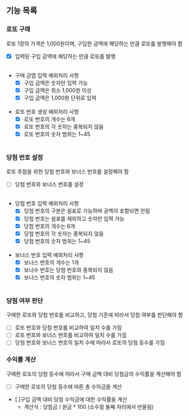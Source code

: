 ## 기능 목록

### 로또 구매
로또 1장의 가격은 1,000원이며, 구입한 금액에 해당하는 만큼 로또를 발행해야 함

- [x] 입력된 구입 금액에 해당하는 만큼 로또를 발행
</br></br>
- 구매 금앱 입력 예외처리 사항
  - [x] 구입 금액은 숫자만 입력 가능
  - [x] 구입 금액은 최소 1,000원 이상
  - [x] 구입 금액은 1,000원 단위로 입력
</br></br>
- 로또 번호 생성 예외처리 사항
  - [x] 로또 번호의 개수는 6개
  - [x] 로또 번호의 각 숫자는 중복되지 않음
  - [x] 로또 번호의 숫자 범위는 1~45
</br></br>

### 당첨 번호 설정
로또 추첨을 위한 당첨 번호와 보너스 번호를 설정해야 함

- [ ] 당첨 번호와 보너스 번호를 설정
</br></br>
- 당첨 번호 입력 예외처리 사항
  - [x] 당첨 번호의 구분은 쉼표로 가능하며 공백이 포함되면 안됨
  - [x] 당첨 번호는 쉼표를 제외하고 숫자만 입력 가능
  - [x] 당첨 번호의 개수는 6개
  - [X] 당첨 번호의 각 숫자는 중복되지 않음
  - [x] 당첨 번호의 숫자 범위는 1~45
</br></br>
- 보너스 번호 입력 예외처리 사항
  - [x] 보너스 번호의 개수는 1개
  - [x] 보너수 번호는 당첨 번호와 중복되지 않음
  - [x] 보너스 번호의 숫자 범위는 1~45
</br></br>

### 당첨 여부 판단
구매한 로또와 당첨 번호를 비교하고, 당첨 기준에 따라서 당첨 여부를 판단해야 함

- [ ] 로또 번호와 당첨 번호를 비교하여 일치 수를 가짐
- [ ] 로또 번호와 보너스 번호를 비교하여 일치 수를 가짐
- [ ] 당첨 번호와 보너스 번호의 일치 수에 따라서 로또의 당첨 등수를 가짐

### 수익률 계산
구매한 로또의 당첨 등수에 따라서 구매 금액 대비 당첨금의 수익률을 계산해야 함

- [ ] 구매한 로또의 당첨 등수에 따른 총 수익금을 계산
- [ ]구입 금액 대비 당첨 수익금에 대한 수익률을 계산
  - 계산식 : 당첨금 / 원금 * 100 (소수점 둘째 자리에서 반올림)